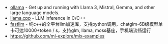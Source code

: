 - [ollama](https://github.com/ollama/ollama) - Get up and running with Llama 3, Mistral, Gemma, and other large language models.
- [llama.cpp](https://github.com/ggerganov/llama.cpp/) - LLM inference in C/C++
- [fastllm](https://github.com/ztxz16/fastllm) - 纯c++的全平台llm加速库，支持python调用，chatglm-6B级模型单卡可达10000+token / s，支持glm, llama, moss基座，手机端流畅运行
- https://github.com/ml-explore/mlx-examples